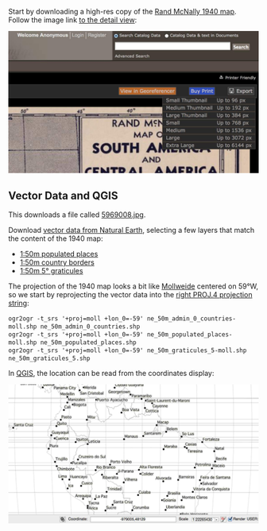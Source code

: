Start by downloading a high-res copy of the
[Rand McNally 1940 map](http://rumsey.georeferencer.com/map/KBMKREinftMNFVlcobKoSC/201507272126-7g9Mkm/).
Follow the image link [to the detail view](http://www.davidrumsey.com/luna/servlet/view/search?q=List_No=5969.08&showFirstDetail=1):

![export](img/export.jpg)

Vector Data and QGIS
--------------------

This downloads a file called [5969008.jpg](5969008.jpg).

Download [vector data from Natural Earth](http://www.naturalearthdata.com/downloads/),
selecting a few layers that match the content of the 1940 map:

* [1:50m populated places](http://www.naturalearthdata.com/http//www.naturalearthdata.com/download/50m/cultural/ne_50m_populated_places.zip)
* [1:50m country borders](http://www.naturalearthdata.com/http//www.naturalearthdata.com/download/50m/cultural/ne_50m_admin_0_countries.zip)
* [1:50m 5° graticules](http://www.naturalearthdata.com/http//www.naturalearthdata.com/download/50m/physical/ne_50m_graticules_5.zip)

The projection of the 1940 map looks a bit like [Mollweide](https://en.wikipedia.org/wiki/Mollweide_projection)
centered on 59°W, so we start by reprojecting the vector data into the
[right PROJ.4 projection string](http://www.remotesensing.org/geotiff/proj_list/mollweide.html):

    ogr2ogr -t_srs '+proj=moll +lon_0=-59' ne_50m_admin_0_countries-moll.shp ne_50m_admin_0_countries.shp
    ogr2ogr -t_srs '+proj=moll +lon_0=-59' ne_50m_populated_places-moll.shp ne_50m_populated_places.shp
    ogr2ogr -t_srs '+proj=moll +lon_0=-59' ne_50m_graticules_5-moll.shp ne_50m_graticules_5.shp

In [QGIS](http://www.qgis.org/), the location can be read from the coordinates display:

![qgis-moll](img/qgis-moll.jpg)
